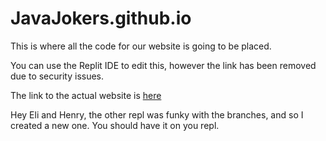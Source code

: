 # JavaJokers.github.io

This is where all the code for our website is going to be placed.  

You can use the Replit IDE to edit this, however the link has been removed due to security issues.

The link to the actual website is [here](javajokers.github.io)

Hey Eli and Henry, the other repl was funky with the branches, and so I created a new one.  You should have it on you repl.